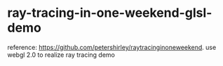 # ray-tracing-in-one-weekend-glsl-demo
reference: https://github.com/petershirley/raytracinginoneweekend. use webgl 2.0 to realize ray tracing demo

